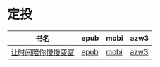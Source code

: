 # 定投

| 书名 | epub | mobi | azw3 |
| --- | --- | --- | --- |
| [让时间陪你慢慢变富](http://ct.dalanmei.com/f/31084289-572115468-0c6420) | [epub](http://ct.dalanmei.com/f/31084289-572115468-0c6420) | [mobi](http://ct.dalanmei.com/f/31084289-571707933-780f80) | [azw3](http://ct.dalanmei.com/f/31084289-572137696-fdbb0b) |
